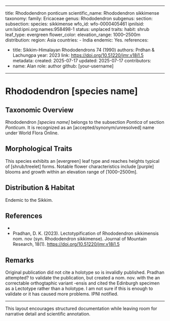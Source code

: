 
---
title: Rhododendron ponticum
scientific_name: Rhododendron sikkimense
taxonomy:
  family: Ericaceae
  genus: Rhododendron
  subgenus: 
  section: 
  subsection: 
  species: sikkimense
  wfo_id: wfo-0000405461
  ipnilsid: urn:lsid:ipni.org:names:958498-1
status: unplaced
traits:
  habit: shrub
  leaf_type: evergreen
  flower_color: 
  elevation_range: 1000–2500m
distribution:
  region: Asia
  countries:
    - India
  endemic: Yes.
references:
  - title: Sikkim-Himalayan Rhododendrons 74 (1990)
    authors: Prdhan & Lachungpa
    year: 2023
    link: https://doi.org/10.51220/jmr.v18i1.5 
metadata:
  created: 2025-07-17
  updated: 2025-07-17
contributors:
  - name: Alan
    role: author
    github: [your-username]
---

# Rhododendron [species name]

## Taxonomic Overview  
Rhododendron *[species name]* belongs to the subsection *Pontica* of section *Ponticum*. It is recognized as an [accepted/synonym/unresolved] name under World Flora Online.

## Morphological Traits  
This species exhibits an [evergreen] leaf type and reaches heights typical of [shrub/treelet] forms. Notable flower characteristics include [purple] blooms and growth within an elevation range of [1000–2500m].

## Distribution & Habitat  
Endemic to the Sikkim.

## References  
- 
- Pradhan, D. K. (2023). Lectotypification of Rhododendron sikkimensis nom. nov (syn. Rhododendron sikkimense). Journal of Mountain Research, 18(1). https://doi.org/10.51220/jmr.v18i1.5 


## Remarks  
Original publication did not cite a holotype so is invalidly published. Pradhan attempted? to validate the publication, but created a nom. nov. with the an correctable orthogtaphic variant -ensis and cited the Edinburgh specimen as a Lectotype rather than a holotype. I am not sure if this is enough to validate or it has caused more problems. IPNI notified.

---

This layout encourages structured documentation while leaving room for narrative detail and scientific annotation.
